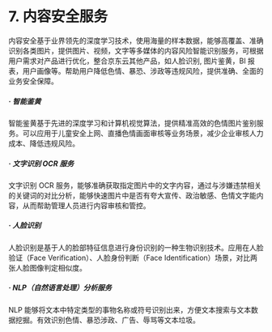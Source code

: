 # 7. 内容安全服务

内容安全基于业界领先的深度学习技术，使用海量的样本数据，能够高覆盖、准确识别各类图片，提供图片、视频，文字等多媒体的内容风险智能识别服务，可根据用户需求对产品进行优化，整合京东云其他产品，如人脸识别, 图片鉴黄，BI 报表，用户画像等。帮助用户降低色情、暴恐、涉政等违规风险，提供准确、全面的业务安全保障。

##### · 智能鉴黄

智能鉴黄基于先进的深度学习和计算机视觉算法，提供精准高效的色情图片鉴别服务。可以应用于儿童安全上网、直播色情画面审核等业务场景，减少企业审核人力成本、降低违规风险。

##### · 文字识别 OCR 服务

文字识别 OCR 服务，能够准确获取指定图片中的文字内容，通过与涉嫌违禁相关的关键词的对比分析，能够快速图片中是否有夸大宣传、政治敏感、色情文字能内容，从而帮助管理人员进行内容审核和管控。

##### · 人脸识别

人脸识别是基于人的脸部特征信息进行身份识别的一种生物识别技术。应用在人脸验证（Face Verification）、人脸身份判断（Face Identification）场景，对比两张人脸图像判定相似度。

##### · NLP（自然语言处理）分析服务

NLP 能够将文本中特定类型的事物名称或符号识别出来，方便文本搜索与文本数据挖掘。有效识别色情、暴恐涉政、广告、辱骂等文本垃圾。
